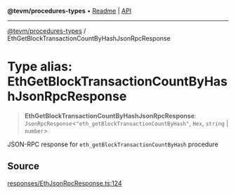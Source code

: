 **@tevm/procedures-types** • [Readme](../README.md) \| [API](../globals.md)

***

[@tevm/procedures-types](../README.md) / EthGetBlockTransactionCountByHashJsonRpcResponse

# Type alias: EthGetBlockTransactionCountByHashJsonRpcResponse

> **EthGetBlockTransactionCountByHashJsonRpcResponse**: `JsonRpcResponse`\<`"eth_getBlockTransactionCountByHash"`, `Hex`, `string` \| `number`\>

JSON-RPC response for `eth_getBlockTransactionCountByHash` procedure

## Source

[responses/EthJsonRpcResponse.ts:124](https://github.com/evmts/tevm-monorepo/blob/main/packages/procedures-types/src/responses/EthJsonRpcResponse.ts#L124)
